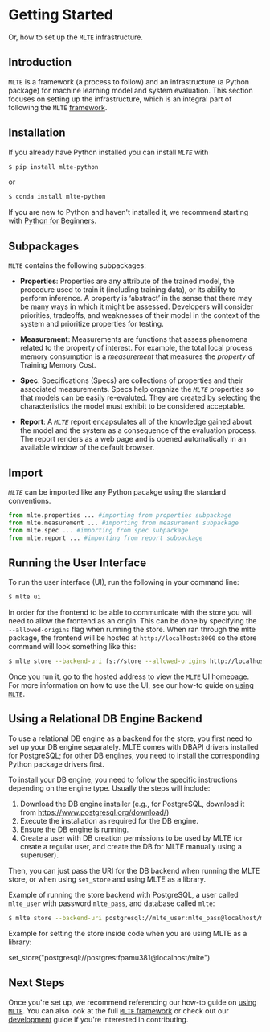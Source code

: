 # Getting Started

Or, how to set up the `MLTE` infrastructure.

## Introduction

`MLTE` is a framework (a process to follow) and an infrastructure (a Python package) for machine learning model and system evaluation. This section focuses on setting up the infrastructure, which is an integral part of following the `MLTE` [framework](mlte_framework.md).

## Installation

If you already have Python installed you can install *`MLTE`* with

```bash
$ pip install mlte-python
```
or

```bash
$ conda install mlte-python
```
If you are new to Python and haven't installed it, we recommend starting with <a href="https://www.python.org/about/gettingstarted/" target="_blank">Python for Beginners</a>.

## Subpackages

`MLTE` contains the following subpackages:

- **Properties**: Properties are any attribute of the trained model, the procedure used to train it (including training data), or its ability to perform inference. A property is ‘abstract’ in the sense that there may be many ways in which it might be assessed. Developers will consider priorities, tradeoffs, and weaknesses of their model in the context of the system and prioritize properties for testing.  

- **Measurement**: Measurements are functions that assess phenomena related to the property of interest. For example, the total local process memory consumption is a *measurement* that measures the *property* of Training Memory Cost. 

- **Spec**: Specifications (Specs) are collections of properties and their associated measurements. Specs help organize the *`MLTE`* properties so that models can be easily re-evaluted. They are created by selecting the characteristics the model must exhibit to be considered acceptable. 

- **Report**: A *`MLTE`* report encapsulates all of the knowledge gained about the model and the system as a consequence of the evaluation process. The report renders as a web page and is opened automatically in an available window of the default browser. 


## Import

*`MLTE`* can be imported like any Python pacakge using the standard conventions.

```python
from mlte.properties ... #importing from properties subpackage
from mlte.measurement ... #importing from measurement subpackage
from mlte.spec ... #importing from spec subpackage
from mlte.report ... #importing from report subpackage
```

## Running the User Interface

To run the user interface (UI), run the following in your command line:
```bash
$ mlte ui
```

In order for the frontend to be able to communicate with the store you will need to allow the frontend as an origin.
This can be done by specifying the `--allowed-origins` flag when running the store. 
When ran through the mlte package, the frontend will be hosted at `http://localhost:8000` so the store command will look something like this:

```bash
$ mlte store --backend-uri fs://store --allowed-origins http://localhost:8000
```

Once you run it, go to the hosted address to view the `MLTE` UI homepage. For more information on how to use the UI, see our how-to guide on [using `MLTE`](using_mlte.md).

## Using a Relational DB Engine Backend

To use a relational DB engine as a backend for the store, you first need to set up your DB engine separately. MLTE comes with DBAPI drivers installed for PostgreSQL; for other DB engines, you need to install the corresponding Python package drivers first.

To install your DB engine, you need to follow the specific instructions depending on the engine type. Usually the steps will include:
1. Download the DB engine installer (e.g., for PostgreSQL, download it from https://www.postgresql.org/download/)
1. Execute the installation as required for the DB engine.
1. Ensure the DB engine is running.
1. Create a user with DB creation permissions to be used by MLTE (or create a regular user, and create the DB for MLTE manually using a superuser).

Then, you can just pass the URI for the DB backend when running the MLTE store, or when using `set_store` and using MLTE as a library.

Example of running the store backend with PostgreSQL, a user called `mlte_user` with password `mlte_pass`, and database called `mlte`:

```bash
$ mlte store --backend-uri postgresql://mlte_user:mlte_pass@localhost/mlte --allowed-origins http://localhost:8000
```

Example for setting the store inside code when you are using MLTE as a library:

set_store("postgresql://postgres:fpamu381@localhost/mlte")

## Next Steps

Once you're set up, we recommend referencing our how-to guide on [using `MLTE`](using_mlte.md). You can also look at the full [`MLTE` framework](mlte_framework.md) or check out our [development](development.md) guide if you're interested in contributing.

